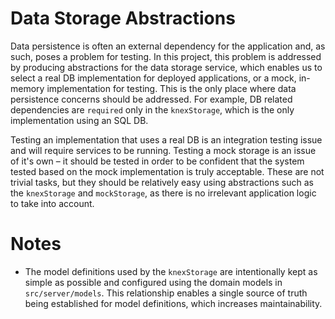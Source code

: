 # Data Storage Abstractions

Data persistence is often an external dependency for the application and, as such, poses a problem for testing. In this project, this problem is addressed by producing abstractions for the data storage service, which enables us to select a real DB implementation for deployed applications, or a mock, in-memory implementation for testing. This is the only place where data persistence concerns should be addressed. For example, DB related dependencies are `required` only in the `knexStorage`, which is the only implementation using an SQL DB.

Testing an implementation that uses a real DB is an integration testing issue and will require services to be running. Testing a mock storage is an issue of it's own – it should be tested in order to be confident that the system tested based on the mock implementation is truly acceptable. These are not trivial tasks, but they should be relatively easy using abstractions such as the `knexStorage` and `mockStorage`, as there is no irrelevant application logic to take into account.

# Notes

- The model definitions used by the `knexStorage` are intentionally kept as simple as possible and configured using the domain models in `src/server/models`. This relationship enables a single source of truth being established for model definitions, which increases maintainability.
